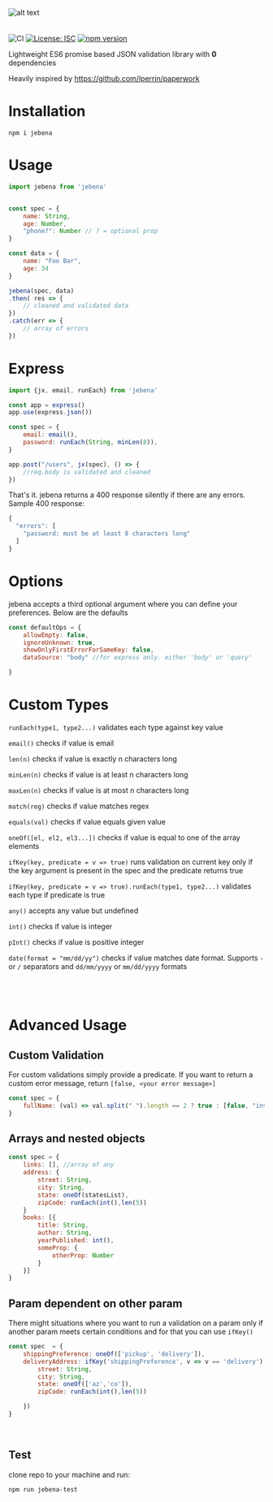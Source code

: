 
![alt text](https://i.imgur.com/B0D4Bs6.png) 
<br/>
<br/>
<br/>
![CI](https://github.com/magna25/jebena/workflows/CI/badge.svg)
[![License: ISC](https://img.shields.io/badge/License-ISC-blue.svg)](https://opensource.org/licenses/ISC)
[![npm version](https://badge.fury.io/js/jebena.svg)](https://badge.fury.io/js/jebena)


Lightweight ES6 promise based JSON validation library with **0** dependencies

Heavily inspired by https://github.com/lperrin/paperwork

# Installation
`npm i jebena`

# Usage

```javascript
import jebena from 'jebena'


const spec = {
    name: String,
    age: Number,
    "phone?": Number // ? = optional prop
}

const data = {
    name: "Foo Bar",
    age: 34
}

jebena(spec, data)
.then( res => {
    // cleaned and validated data
})
.catch(err => {
    // array of errors
})

```
# Express

```javascript
import {jx, email, runEach} from 'jebena'

const app = express()
app.use(express.json())

const spec = {
    email: email(),
    password: runEach(String, minLen(8)),
}

app.post("/users", jx(spec), () => {
    //req.body is validated and cleaned
})
```


That's it. jebena returns a 400 response silently if there are any errors. Sample 400 response:

```javascript
{
  "errors": [
    "password: must be at least 8 characters long"
  ]
}
```

 # Options

jebena accepts a third optional argument where you can define your preferences. Below are the defaults 

```javascript
const defaultOps = {
    allowEmpty: false,
    ignoreUnknown: true,
    showOnlyFirstErrorForSameKey: false,
    dataSource: "body" //for express only. either 'body' or 'query'

}
```

# Custom Types

`runEach(type1, type2...)` validates each type against key value

`email()` checks if value is email

`len(n)` checks if value is exactly n characters long

`minLen(n)` checks if value is at least n characters long

`maxLen(n)` checks if value is at most n characters long 

`match(reg)` checks if value matches regex 

`equals(val)` checks if value equals given value

`oneOf([el, el2, el3...])` checks if value is equal to one of the array elements 

`ifKey(key, predicate = v => true)` runs validation on current key only if the key argument is present in the spec and the predicate returns true

`ifKey(key, predicate = v => true).runEach(type1, type2...)` validates each type if predicate is true 

`any()` accepts any value but undefined 

`int()` checks if value is integer

`pInt()` checks if value is positive integer

`date(format = "mm/dd/yy")`  checks if value matches date format. Supports `-` or `/` separators and `dd/mm/yyyy` or `mm/dd/yyyy` formats    
 <br/>
<br/>
<br/>

# Advanced Usage

## Custom Validation

For custom validations simply provide a predicate. If you want to return a custom error message, return `[false, <your error message>]`

```javascript
const spec = {
    fullName: (val) => val.split(" ").length == 2 ? true : [false, "invalid name"] 
}
```

## Arrays and nested objects

```javascript
const spec = {
    links: [], //array of any
    address: {
        street: String,
        city: String,
        state: oneOf(statesList),
        zipCode: runEach(int(),len(5))
    }
    books: [{
        title: String,
        author: String,
        yearPublished: int(),
        someProp: {
            otherProp: Number
        }
    }]
}
```

## Param dependent on other param

There might situations where you want to run a validation on a param only if another param meets certain conditions and for that you can use `ifKey()` 

```javascript
const spec  = {
    shippingPreference: oneOf(['pickup', 'delivery']),
    deliveryAddress: ifKey('shippingPreference', v => v == 'delivery').runEach({
        street: String,
        city: String,
        state: oneOf(['az','co']),
        zipCode: runEach(int(),len(5))

    })
}
```
 <br/>

## Test

clone repo to your machine and run:

`npm run jebena-test`